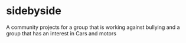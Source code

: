 # sidebyside
A community projects for a group that is working against bullying and a group that has an interest in Cars and motors
